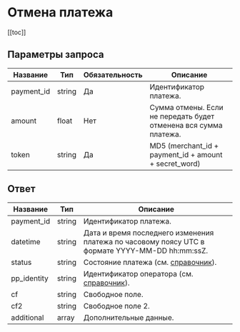 # Отмена платежа

[[toc]]

## Параметры запроса

| Название   | Тип    | Обязательность | Описание                                                         |
|------------|--------|----------------|------------------------------------------------------------------|
| payment_id | string | Да             | Идентификатор платежа.                                           |
| amount     | float  | Нет            | Сумма отмены. Если не передать будет отменена вся сумма платежа. |
| token      | string | Да             | MD5 (merchant_id + payment_id + amount + secret_word)            |

## Ответ

| Название    | Тип    | Описание                                                                                        |
|-------------|--------|-------------------------------------------------------------------------------------------------|
| payment_id  | string | Идентификатор платежа.                                                                          |
| datetime    | string | Дата и время последнего изменения платежа по часовому поясу UTC в формате YYYY-MM-DD hh:mm:ssZ. |
| status      | string | Состояние платежа (см. [справочник](/gateway-mcom/dictionary.md)).                              |
| pp_identity | string | Идентификатор оператора (см. [справочник](/gateway-mcom/dictionary.md)).                                                                |
| cf          | string | Свободное поле.                                                                                 |
| cf2         | string | Свободное поле 2.                                                                               |
| additional  | array  | Дополнительные данные.                                                                          |

